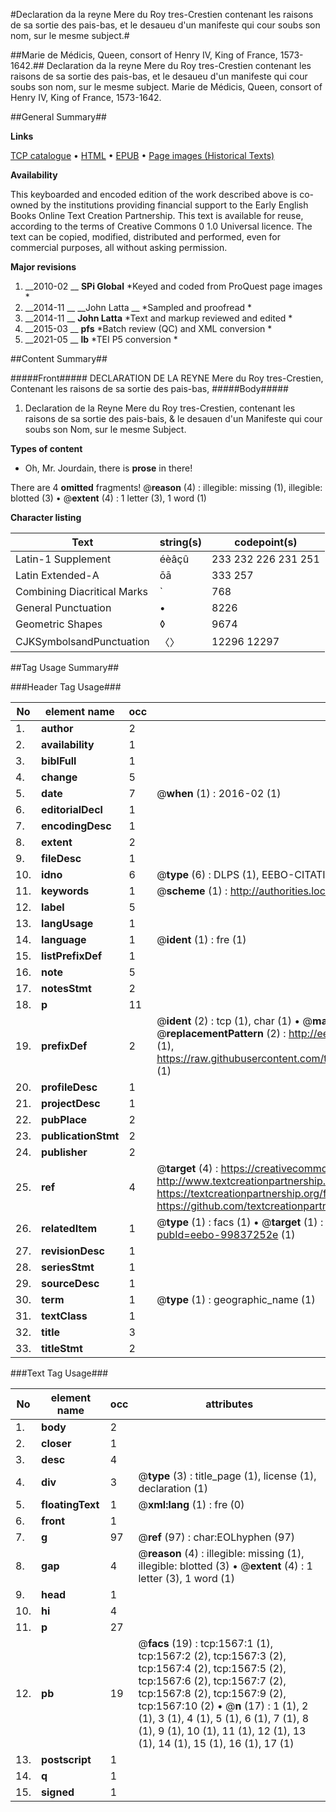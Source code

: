#Declaration da la reyne Mere du Roy tres-Crestien contenant les raisons de sa sortie des pais-bas, et le desaueu d'un manifeste qui cour soubs son nom, sur le mesme subject.#

##Marie de Médicis, Queen, consort of Henry IV, King of France, 1573-1642.##
Declaration da la reyne Mere du Roy tres-Crestien contenant les raisons de sa sortie des pais-bas, et le desaueu d'un manifeste qui cour soubs son nom, sur le mesme subject.
Marie de Médicis, Queen, consort of Henry IV, King of France, 1573-1642.

##General Summary##

**Links**

[TCP catalogue](http://www.ota.ox.ac.uk/tcp/)  • 
[HTML](http://tei.it.ox.ac.uk/tcp/Texts-HTML/free/A07/A07148.html)  • 
[EPUB](http://tei.it.ox.ac.uk/tcp/Texts-EPUB/free/A07/A07148.epub) • 
[Page images (Historical Texts)](https://historicaltexts.jisc.ac.uk/eebo-99837252e)

**Availability**

This keyboarded and encoded edition of the work described above is co-owned by the
    institutions providing financial support to the Early English Books Online Text Creation
    Partnership. This text is available for reuse, according to the terms of  Creative Commons 0 1.0 Universal
    licence. The text can be copied, modified, distributed and performed, even for commercial
    purposes, all without asking permission.

**Major revisions**

1. __2010-02 __ __SPi Global__ *Keyed and coded from ProQuest page images *
1. __2014-11 __ __John Latta __ *Sampled and proofread *
1. __2014-11 __ __John Latta__ *Text and markup reviewed and edited *
1. __2015-03 __ __pfs__ *Batch review (QC) and XML conversion *
1. __2021-05 __ __lb__ *TEI P5 conversion *

##Content Summary##

#####Front#####
DECLARATION DE LA REYNE Mere du Roy tres-Crestien, Contenant les raisons de sa sortie des pais-bas, 
#####Body#####

1. Declaration de la Reyne Mere du Roy tres-Crestien, contenant les raisons de sa sortie des pais-bais, & le desauen d'un Manifeste qui cour soubs son Nom, sur le mesme Subject.

**Types of content**

  * Oh, Mr. Jourdain, there is **prose** in there!

There are 4 **omitted** fragments! 
 @__reason__ (4) : illegible: missing (1), illegible: blotted (3)  •  @__extent__ (4) : 1 letter (3), 1 word (1)

**Character listing**


|Text|string(s)|codepoint(s)|
|---|---|---|
|Latin-1 Supplement|éèâçû|233 232 226 231 251|
|Latin Extended-A|ōā|333 257|
|Combining             Diacritical Marks|̀|768|
|General Punctuation|•|8226|
|Geometric Shapes|◊|9674|
|CJKSymbolsandPunctuation|〈〉|12296 12297|

##Tag Usage Summary##

###Header Tag Usage###

|No|element name|occ|attributes|
|---|---|---|---|
|1.|__author__|2||
|2.|__availability__|1||
|3.|__biblFull__|1||
|4.|__change__|5||
|5.|__date__|7| @__when__ (1) : 2016-02 (1)|
|6.|__editorialDecl__|1||
|7.|__encodingDesc__|1||
|8.|__extent__|2||
|9.|__fileDesc__|1||
|10.|__idno__|6| @__type__ (6) : DLPS (1), EEBO-CITATION (1), VID (1), EEBO-PROQUEST (1), STC (2)|
|11.|__keywords__|1| @__scheme__ (1) : http://authorities.loc.gov/ (1)|
|12.|__label__|5||
|13.|__langUsage__|1||
|14.|__language__|1| @__ident__ (1) : fre (1)|
|15.|__listPrefixDef__|1||
|16.|__note__|5||
|17.|__notesStmt__|2||
|18.|__p__|11||
|19.|__prefixDef__|2| @__ident__ (2) : tcp (1), char (1)  •  @__matchPattern__ (2) : ([0-9\-]+):([0-9IVX]+) (1), (.+) (1)  •  @__replacementPattern__ (2) : http://eebo.chadwyck.com/downloadtiff?vid=$1&page=$2 (1), https://raw.githubusercontent.com/textcreationpartnership/Texts/master/tcpchars.xml#$1 (1)|
|20.|__profileDesc__|1||
|21.|__projectDesc__|1||
|22.|__pubPlace__|2||
|23.|__publicationStmt__|2||
|24.|__publisher__|2||
|25.|__ref__|4| @__target__ (4) : https://creativecommons.org/publicdomain/zero/1.0/ (1), http://www.textcreationpartnership.org/docs/. (1), https://textcreationpartnership.org/faq/#faq05 (1), https://github.com/textcreationpartnership (1)|
|26.|__relatedItem__|1| @__type__ (1) : facs (1)  •  @__target__ (1) : https://data.historicaltexts.jisc.ac.uk/view?pubId=eebo-99837252e (1)|
|27.|__revisionDesc__|1||
|28.|__seriesStmt__|1||
|29.|__sourceDesc__|1||
|30.|__term__|1| @__type__ (1) : geographic_name (1)|
|31.|__textClass__|1||
|32.|__title__|3||
|33.|__titleStmt__|2||


###Text Tag Usage###

|No|element name|occ|attributes|
|---|---|---|---|
|1.|__body__|2||
|2.|__closer__|1||
|3.|__desc__|4||
|4.|__div__|3| @__type__ (3) : title_page (1), license (1), declaration (1)|
|5.|__floatingText__|1| @__xml:lang__ (1) : fre (0)|
|6.|__front__|1||
|7.|__g__|97| @__ref__ (97) : char:EOLhyphen (97)|
|8.|__gap__|4| @__reason__ (4) : illegible: missing (1), illegible: blotted (3)  •  @__extent__ (4) : 1 letter (3), 1 word (1)|
|9.|__head__|1||
|10.|__hi__|4||
|11.|__p__|27||
|12.|__pb__|19| @__facs__ (19) : tcp:1567:1 (1), tcp:1567:2 (2), tcp:1567:3 (2), tcp:1567:4 (2), tcp:1567:5 (2), tcp:1567:6 (2), tcp:1567:7 (2), tcp:1567:8 (2), tcp:1567:9 (2), tcp:1567:10 (2)  •  @__n__ (17) : 1 (1), 2 (1), 3 (1), 4 (1), 5 (1), 6 (1), 7 (1), 8 (1), 9 (1), 10 (1), 11 (1), 12 (1), 13 (1), 14 (1), 15 (1), 16 (1), 17 (1)|
|13.|__postscript__|1||
|14.|__q__|1||
|15.|__signed__|1||
